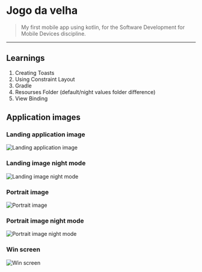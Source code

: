 # Jogo da velha 
> My first mobile app using kotlin, for the Software Development for Mobile Devices discipline.
---
## Learnings
1. Creating Toasts
2. Using Constraint Layout
3. Gradle
4. Resourses Folder (default/night values folder difference)
5. View Binding 

## Application images

### Landing application image
![Landing application image](https://github.com/JavelFreitas/Mobile---Kotlin-task-01/blob/main/images/Landing_JogoDaVelha.jpg)
### Landing image night mode
![Landing image night mode](https://github.com/JavelFreitas/Mobile---Kotlin-task-01/blob/main/images/Landing_Night_JogoDaVelha.jpg)
### Portrait image
![Portrait image](https://github.com/JavelFreitas/Mobile---Kotlin-task-01/blob/main/images/Portrait_JogoDaVelha.jpg)
### Portrait image night mode
![Portrait image night mode](https://github.com/JavelFreitas/Mobile---Kotlin-task-01/blob/main/images/Portrait_Night_JogoDaVelha.jpg)
### Win screen
![Win screen](https://github.com/JavelFreitas/Mobile---Kotlin-task-01/blob/main/images/Win_JogoDaVelha.jpg)
